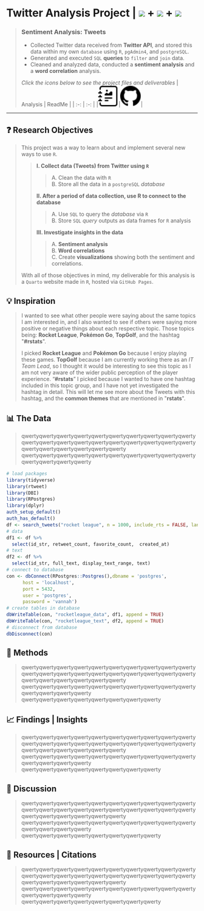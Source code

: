 # **Twitter Analysis Project |** ![](https://ford-johnson.com/images/rstudiobadge.svg) **+** ![](https://ford-johnson.com/images/postgresql.svg) **+** <img src="https://ford-johnson.com/images/quarto.png" height="28px">
> ### **Sentiment Analysis: Tweets**
> - Collected Twitter data received from **Twitter API**, and stored this data within my own `database` using `R`, `pgAdmin4`, and `postgreSQL`.
> - Generated and executed `SQL` **queries** to `filter` and `join` data.
> - Cleaned and analyzed data, conducted a **sentiment analysis** and a **word correlation** analysis.
>
> *Click the icons below to see the project files and deliverables*
> | Analysis | ReadMe |
> | :-: | :-: |
> |[<img src="journal-richtext.svg" width="54px">](https://bradfordjohnson.github.io/twitter-analysis-project/)|[<img src="github.svg" width="54px">](https://github.com/bradfordjohnson/twitter-analysis-project/blob/t/README.md)|

---
## **❓ Research Objectives** 
> This project was a way to learn about and implement several new ways to use `R`.
> 
> > **I. Collect data (Tweets) from Twitter using `R`**  
> > > A. Clean the data with `R`  
> > > B. Store all the data in a `postgreSQL` *database*  
> > 
> > **II. After a period of data collection, use R to connect to the database**  
> > > A. Use `SQL` to query the *database* via `R`  
> > > B. Store `SQL` *query* outputs as data frames for `R` analysis 
> >  
> > **III. Investigate insights in the data**  
> > > A. **Sentiment analysis**  
> > > B. **Word correlations**  
> > > C. Create **visualizations** showing both the sentiment and correlations. 
> >
> With all of those objectives in mind, my deliverable for this analysis is a `Quarto` website made in `R`, hosted via `GitHub Pages`.
## **💡 Inspiration**
> I wanted to see what other people were saying about the same topics I am interested in, and I also wanted to see if others were saying more positive or negative things about each respective topic. Those topics being: **Rocket League**, **Pokémon Go**, **TopGolf**, and the hashtag "**#rstats**".  
> 
> I picked **Rocket League** and **Pokémon Go** because I enjoy playing these games. **TopGolf** because I am currently working there as an *IT Team Lead*, so I thought it would be interesting to see this topic as I am not very aware of the wider public perception of the player experience. “**#rstats**” I picked because I wanted to have one hashtag included in this topic group, and I have not yet investigated the hashtag in detail. This will let me see more about the Tweets with this hashtag, and the **common themes** that are mentioned in "**rstats**". 
## **📊 The Data**
> qwertyqwertyqwertyqwertyqwertyqwertyqwertyqwertyqwertyqwertyqwertyqwertyqwertyqwertyqwertyqwertyqwertyqwertyqwertyqwertyqwertyqwertyqwertyqwertyqwertyqwerty  
> qwertyqwertyqwertyqwertyqwertyqwertyqwertyqwertyqwertyqwertyqwertyqwertyqwertyqwerty  
``` r
# load packages
library(tidyverse)
library(rtweet)
library(DBI)
library(RPostgres)
library(dplyr)
auth_setup_default()
auth_has_default()
df <- search_tweets("rocket league", n = 1000, include_rts = FALSE, lang = "en")
# data
df1 <- df %>%
  select(id_str, retweet_count, favorite_count,  created_at)
# text
df2 <- df %>%
  select(id_str, full_text, display_text_range, text)
# connect to database
con <- dbConnect(RPostgres::Postgres(),dbname = 'postgres',
      host = 'localhost',
      port = 5432,
      user = 'postgres',
      password = 'vannah')
# create tables in database
dbWriteTable(con, "rocketleague_data", df1, append = TRUE)
dbWriteTable(con, "rocketleague_text", df2, append = TRUE)
# disconnect from database
dbDisconnect(con)
```
## **📐 Methods**
> qwertyqwertyqwertyqwertyqwertyqwertyqwertyqwertyqwertyqwertyqwertyqwertyqwertyqwertyqwertyqwertyqwertyqwertyqwertyqwertyqwertyqwertyqwertyqwertyqwertyqwerty  
> qwertyqwertyqwertyqwertyqwertyqwertyqwertyqwertyqwertyqwertyqwertyqwertyqwertyqwerty  
> qwertyqwertyqwertyqwertyqwertyqwertyqwertyqwerty  
## **📈 Findings | Insights**
> qwertyqwertyqwertyqwertyqwertyqwertyqwertyqwertyqwertyqwertyqwertyqwertyqwertyqwertyqwertyqwertyqwertyqwertyqwertyqwertyqwertyqwertyqwertyqwertyqwertyqwerty  
> qwertyqwertyqwertyqwertyqwertyqwertyqwertyqwertyqwertyqwertyqwertyqwertyqwertyqwerty  
> qwertyqwertyqwertyqwertyqwertyqwertyqwertyqwerty  
## **💬 Discussion**
> qwertyqwertyqwertyqwertyqwertyqwertyqwertyqwertyqwertyqwertyqwertyqwertyqwertyqwertyqwertyqwertyqwertyqwertyqwertyqwertyqwertyqwertyqwertyqwertyqwertyqwerty  
> qwertyqwertyqwertyqwertyqwertyqwertyqwertyqwertyqwertyqwertyqwertyqwertyqwertyqwerty  
> qwertyqwertyqwertyqwertyqwertyqwertyqwertyqwerty  
## **📖 Resources | Citations**
> qwertyqwertyqwertyqwertyqwertyqwertyqwertyqwertyqwertyqwertyqwertyqwertyqwertyqwertyqwertyqwertyqwertyqwertyqwertyqwertyqwertyqwertyqwertyqwertyqwertyqwerty  
> qwertyqwertyqwertyqwertyqwertyqwertyqwertyqwertyqwertyqwertyqwertyqwertyqwertyqwerty  
> qwertyqwertyqwertyqwertyqwertyqwertyqwertyqwerty 
